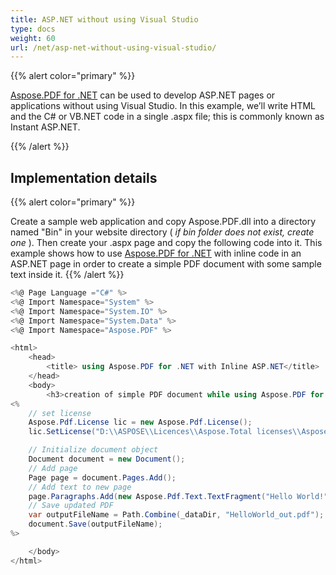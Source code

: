 ```yaml
---
title: ASP.NET without using Visual Studio
type: docs
weight: 60
url: /net/asp-net-without-using-visual-studio/
---
```


{{% alert color="primary" %}}

[Aspose.PDF for .NET](/pdf/net/) can be used to develop ASP.NET pages or applications without using Visual Studio. In this example, we’ll write HTML and the C# or VB.NET code in a single .aspx file; this is commonly known as Instant ASP.NET.

{{% /alert %}}

## Implementation details

{{% alert color="primary" %}}

Create a sample web application and copy Aspose.PDF.dll into a directory named "Bin" in your website directory ( *if bin folder does not exist, create one* ). Then create your .aspx page and copy the following code into it.
This example shows how to use [Aspose.PDF for .NET](/pdf/net/) with inline code in an ASP.NET page in order to create a simple PDF document with some sample text inside it.
{{% /alert %}}

```cs
<%@ Page Language ="C#" %>
<%@ Import Namespace="System" %>
<%@ Import Namespace="System.IO" %>
<%@ Import Namespace="System.Data" %>
<%@ Import Namespace="Aspose.PDF" %>

<html>
    <head>
        <title> using Aspose.PDF for .NET with Inline ASP.NET</title>
    </head>
    <body>
        <h3>creation of simple PDF document while using Aspose.PDF for .NET with Inline ASP.NET</h3>
<%
    // set license
    Aspose.Pdf.License lic = new Aspose.Pdf.License();
    lic.SetLicense("D:\\ASPOSE\\Licences\\Aspose.Total licenses\\Aspose.Total.lic");

    // Initialize document object
    Document document = new Document();
    // Add page
    Page page = document.Pages.Add();
    // Add text to new page
    page.Paragraphs.Add(new Aspose.Pdf.Text.TextFragment("Hello World!"));
    // Save updated PDF
    var outputFileName = Path.Combine(_dataDir, "HelloWorld_out.pdf");
    document.Save(outputFileName);
%>

    </body>
</html>
```
